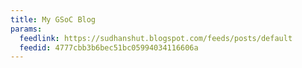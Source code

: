 ```yaml
---
title: My GSoC Blog
params:
  feedlink: https://sudhanshut.blogspot.com/feeds/posts/default
  feedid: 4777cbb3b6bec51bc05994034116606a
---
```

